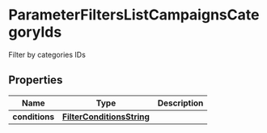 

# ParameterFiltersListCampaignsCategoryIds

Filter by categories IDs

## Properties

| Name | Type | Description |
|------------ | ------------- | ------------- |
|**conditions** | [**FilterConditionsString**](FilterConditionsString.md) |  |



